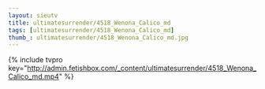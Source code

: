 ```yaml
--- 
layout: sieutv
title: ultimatesurrender/4518_Wenona_Calico_md
tags: [ultimatesurrender/4518_Wenona_Calico_md]
thumb_: ultimatesurrender/4518_Wenona_Calico_md.jpg
---
```

{% include tvpro key="http://admin.fetishbox.com/_content/ultimatesurrender/4518_Wenona_Calico_md.mp4" %} 
